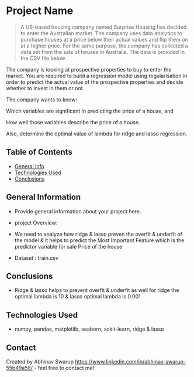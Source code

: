 # Project Name
> A US-based housing company named Surprise Housing has decided to enter the Australian market. The company uses data analytics to purchase houses at a price below their actual values and flip them on at a higher price. For the same purpose, the company has collected a data set from the sale of houses in Australia. The data is provided in the CSV file below.

The company is looking at prospective properties to buy to enter the market. You are required to build a regression model using regularisation in order to predict the actual value of the prospective properties and decide whether to invest in them or not.

The company wants to know:

Which variables are significant in predicting the price of a house, and

How well those variables describe the price of a house.

Also, determine the optimal value of lambda for ridge and lasso regression.


## Table of Contents
* [General Info](#general-information)
* [Technologies Used](#technologies-used)
* [Conclusions](#conclusions)

<!-- You can include any other section that is pertinent to your problem -->

## General Information
- Provide general information about your project here.
- project Overview:
- We need to analyze how ridge & lasso preven the overfit & underfit of the model & it helps to predict the Most Important Feature which is the predictor variable for sale Price of the house

- Dataset : train.csv

## Conclusions
- Ridge & lasso helps to prevent overfit & underfit as well for ridge the optimal lambda is 10 & lasso optimal lambda is 0.001

<!-- You don't have to answer all the questions - just the ones relevant to your project. -->


## Technologies Used
- numpy, pandas, matplotlib, seaborn, sckit-learn, ridge & lasso

## Contact
Created by Abhinav Swarup https://www.linkedin.com/in/abhinav-swarup-55b49a58/ - feel free to contact me!


<!-- Optional -->
<!-- ## License -->
<!-- This project is open source and available under the [... License](). -->

<!-- You don't have to include all sections - just the one's relevant to your project -->
